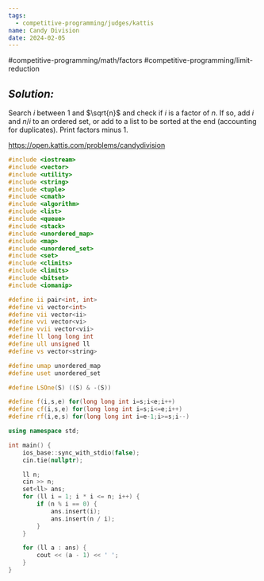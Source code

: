 ```yaml
---
tags:
  - competitive-programming/judges/kattis
name: Candy Division
date: 2024-02-05
---
```

#competitive-programming/math/factors
#competitive-programming/limit-reduction
## _Solution:_
Search $i$ between $1$ and $\sqrt{n}$ and check if $i$ is a factor of $n$. If so, add $i$ and $n/i$ to an ordered set, or add to a list to be sorted at the end (accounting for duplicates). Print factors minus $1$.

https://open.kattis.com/problems/candydivision
```cpp
#include <iostream>
#include <vector>
#include <utility>
#include <string>
#include <tuple>
#include <cmath>
#include <algorithm>
#include <list>
#include <queue>
#include <stack>
#include <unordered_map>
#include <map>
#include <unordered_set>
#include <set>
#include <climits>
#include <limits>
#include <bitset>
#include <iomanip>

#define ii pair<int, int>
#define vi vector<int>
#define vii vector<ii>
#define vvi vector<vi>
#define vvii vector<vii>
#define ll long long int
#define ull unsigned ll
#define vs vector<string>

#define umap unordered_map
#define uset unordered_set

#define LSOne(S) ((S) & -(S))

#define f(i,s,e) for(long long int i=s;i<e;i++)
#define cf(i,s,e) for(long long int i=s;i<=e;i++)
#define rf(i,e,s) for(long long int i=e-1;i>=s;i--)

using namespace std;

int main() {
    ios_base::sync_with_stdio(false);
    cin.tie(nullptr);

    ll n;
    cin >> n;
    set<ll> ans;
    for (ll i = 1; i * i <= n; i++) {
        if (n % i == 0) {
            ans.insert(i);
            ans.insert(n / i);
        }
    }

    for (ll a : ans) {
        cout << (a - 1) << ' ';
    }
}
```
